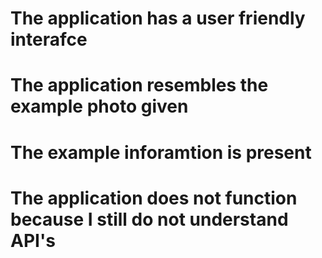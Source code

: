 # The application has a user friendly interafce

# The application resembles the example photo given 

# The example inforamtion is present

# The application does not function because I still do not understand API's 